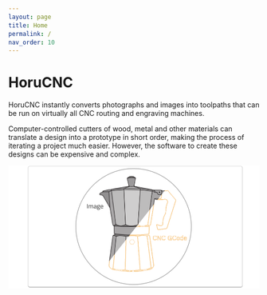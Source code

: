 ```yaml
---
layout: page
title: Home
permalink: /
nav_order: 10
---
```

# HoruCNC
HoruCNC instantly converts photographs and images into toolpaths that can be run on virtually all CNC routing and engraving machines.

Computer-controlled cutters of wood, metal and other materials can translate a design into a prototype in short order, making the process of iterating a project much easier. However, the software to create these designs can be expensive and complex.


![image_to_gcode](./images/image_gcode.png)

 